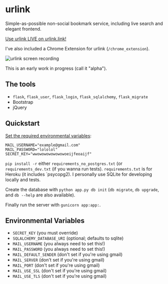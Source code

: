 # urlink

Simple-as-possible non-social bookmark service, including live search
and elegant frontend.

[Use urlink LIVE on urlink.link!](http://urlink.link)

I've also included a Chrome Extension for urlink (`/chrome_extension`).

![urlink screen recording](https://github.com/lily-seabreeze/urlink/blob/master/demo.gif)

This is an early work in progress (call it "alpha").

## The tools

  * `flask`, `flask_user`, `flask_login`, `flask_sqlalchemy`,
    `flask_migrate`
  * Bootstrap
  * jQuery

## Quickstart

[Set the required environmental variables](http://askubuntu.com/questions/58814/how-do-i-add-environment-variables):

```
MAIL_USERNAME="example@gmail.com"
MAIL_PASSWORD="lololol"
SECRET_KEY="wwowowowowowowoeijfeoaijf"
```

`pip install -r` either `requirements_no_postgres.txt` (or
`requirements_dev.txt` (if you wanna run tests). `requirements.txt`
is for Heroku (it includes `psycopg2). I personally use SQLite for
developing locally and tests.

Create the database with `python app.py db init` (`db migrate`,
`db upgrade`, and `db --help` are also available).

Finally run the server with `gunicorn app:app:`.

## Environmental Variables

  * `SECRET_KEY` (you must override)
  * `SQLALCHEMY_DATABASE_URI` (optional; defaults to sqlite)
  * `MAIL_USERNAME` (you always need to set this!)
  * `MAIL_PASSWORD` (you always need to set this!)
  * `MAIL_DEFAULT_SENDER` (don't set if you're using gmail)
  * `MAIL_SERVER` (don't set if you're using gmail)
  * `MAIL_PORT` (don't set if you're using gmail)
  * `MAIL_USE_SSL` (don't set if you're using gmail)
  * `MAIL_USE_TLS` (don't set if you're using gmail)
